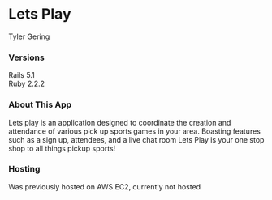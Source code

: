 # Lets Play  
Tyler Gering

### Versions  
Rails 5.1  
Ruby 2.2.2  

### About This App  
Lets play is an application designed to coordinate the creation and attendance of various pick up sports games in your area. Boasting features such as a sign up, attendees, and a live chat room Lets Play is your one stop shop to all things pickup sports!

### Hosting
Was previously hosted on AWS EC2, currently not hosted

